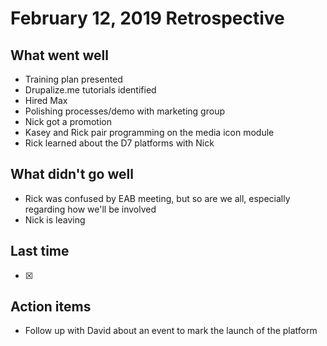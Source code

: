 # February 12, 2019 Retrospective 

## What went well

* Training plan presented 
* Drupalize.me tutorials identified
* Hired Max
* Polishing processes/demo with marketing group
* Nick got a promotion
* Kasey and Rick pair programming on the media icon module
* Rick learned about the D7 platforms with Nick


## What didn't go well

* Rick was confused by EAB meeting, but so are we all, especially regarding how we'll be involved
* Nick is leaving


## Last time

- [x] 

## Action items

* Follow up with David about an event to mark the launch of the platform
